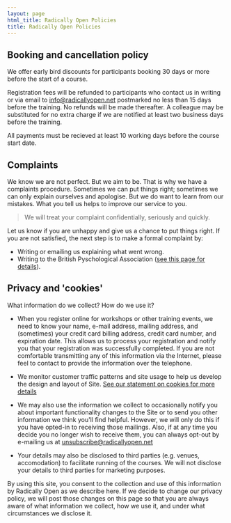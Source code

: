```yaml
---
layout: page
html_title: Radically Open Policies
title: Radically Open Policies
---
```



## Booking and cancellation policy

We offer early bird discounts for participants booking 30 days or more before the start of a course.

Registration fees will be refunded to participants who contact us in writing or via email to info@radicallyopen.net postmarked no less than 15 days before the training. No refunds will be made thereafter. A colleague may be substituted for no extra charge if we are notified at least two business days before the training.

All payments must be recieved at least 10 working days before the course start date.



## Complaints

We know we are not perfect. But we aim to be. That is why we have a complaints procedure. Sometimes we can put things right; sometimes we can only explain ourselves and apologise. But we do want to learn from our mistakes. What you tell us helps to improve our service to you.

> We will treat your complaint confidentially, seriously and quickly.

Let us know if you are unhappy and give us a chance to put things right. If you are not satisfied, the next step is to make a formal complaint by:

- Writing or emailing us explaining what went wrong.
- Writing to the British Pyschological Association ([see this page for details](http://www.bps.org.uk/what-we-do/bps/submitting-complaint-against-society-member/submitting-complaint-against-society-memb)).



## Privacy and 'cookies'

What information do we collect? How do we use it?

- When you register online for workshops or other training events, we need to know your name, e-mail address, mailing address, and (sometimes) your credit card billing address, credit card number, and expiration date. This allows us to process your registration and notify you that your registration was successfully completed. If you are not comfortable transmitting any of this information via the Internet, please feel to contact to provide the information over the telephone.

- We monitor customer traffic patterns and site usage to help us develop the design and layout of Site. [See our statement on cookies for more details](/cookies.html)

- We may also use the information we collect to occasionally notify you about important functionality changes to the Site or to send you other information we think you'll find helpful. However, we will only do this if you have opted-in to receiving those mailings. Also, if at any time you decide you no longer wish to receive them, you can always opt-out by e-mailing us at unsubscribe@radicallyopen.net

- Your details may also be disclosed to third parties (e.g. venues, accomodation) to facilitate running of the courses. We will not disclose your details to third parties for marketing purposes.

By using this site, you consent to the collection and use of this information by Radically Open as we describe here. If we decide to change our privacy policy, we will post those changes on this page so that you are always aware of what information we collect, how we use it, and under what circumstances we disclose it.
